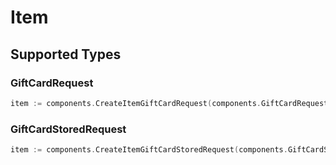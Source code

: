 # Item


## Supported Types

### GiftCardRequest

```go
item := components.CreateItemGiftCardRequest(components.GiftCardRequest{/* values here */})
```

### GiftCardStoredRequest

```go
item := components.CreateItemGiftCardStoredRequest(components.GiftCardStoredRequest{/* values here */})
```

